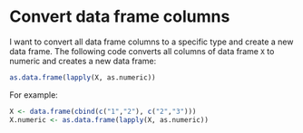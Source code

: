 # Convert data frame columns

I want to convert all data frame columns to a specific type and create a new data frame. The following code converts all columns of data frame `X` to numeric and creates a new data frame:

```R
as.data.frame(lapply(X, as.numeric))
```

For example:
```R
X <- data.frame(cbind(c("1","2"), c("2","3")))
X.numeric <- as.data.frame(lapply(X, as.numeric))
```
